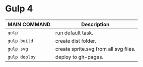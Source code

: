 # Gulp 4

| MAIN COMMAND        | Description                           |
| -----------------   | -------------------                   |
| `gulp`              | run default task.                     |
| `gulp build`        | create dist folder.                   |
| `gulp svg`          | create sprite.svg from all svg files. |
| `gulp deploy`       | deploy to gh-pages.                   |

